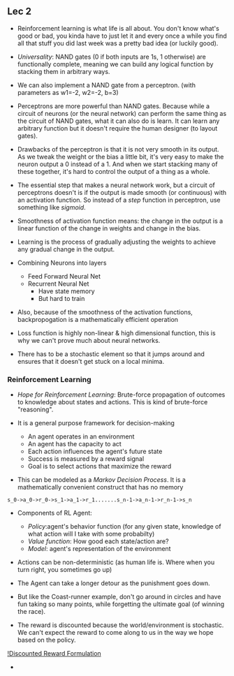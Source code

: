 ## Lec 2

- Reinforcement learning is what life is all about. You don't know what's good or bad, you kinda have to just let it and every once a while you find
all that stuff you did last week was a pretty bad idea (or luckily good).

- *Universality*: NAND gates (0 if both inputs are 1s, 1 otherwise) are functionally complete, meaning we can build any logical function by stacking them 
in arbitrary ways.

- We can also implement a NAND gate from a perceptron. (with parameters as w1=-2, w2=-2, b=3)

- Perceptrons are more powerful than NAND gates. Because while a circuit of neurons (or the neural network) can perform the same thing as the circuit of NAND gates, what it can also do is learn. It can learn any arbitrary function but it doesn't require the human designer (to layout gates).

- Drawbacks of the perceptron is that it is not very smooth in its output. As we tweak the weight or the bias a little bit, it's very easy to make the neuron output a 0 instead of a 1. And when we start stacking many of these together, it's hard to control the output of a thing as a whole. 

- The essential step that makes a neural network work, but a circuit of perceptrons doesn't is if the output is made smooth (or continuous) with an activation function. So instead of a *step* function in perceptron, use something like *sigmoid*. 

- Smoothness of activation function means: the change in the output is a linear function of the change in weights and change in the bias.

- Learning is the process of gradually adjusting the weights to achieve any gradual change in the output. 

- Combining Neurons into layers
	- Feed Forward Neural Net
	- Recurrent Neural Net 
		- Have state memory 
		- But hard to train 

- Also, because of the smoothness of the activation functions, backpropogation is a mathematically efficient operation

- Loss function is highly non-linear & high dimensional function, this is why we can't prove much about neural networks.

- There has to be a stochastic element so that it jumps around and ensures that it doesn't get stuck on a local minima.

### Reinforcement Learning

- *Hope for Reinforcement Learning*: Brute-force propagation of outcomes to knowledge about states and actions. This is kind of brute-force "reasoning". 

- It is a general purpose framework for decision-making
	- An agent operates in an environment 
	- An agent has the capacity to act
	- Each action influences the agent's future state
	- Success is measured by a reward signal
	- Goal is to select actions that maximize the reward

- This can be modeled as a *Markov Decision Process*. It is a mathematically convenient construct that has no memory

`s_0->a_0->r_0->s_1->a_1->r_1.......s_n-1->a_n-1->r_n-1->s_n`

- Components of RL Agent:
	- *Policy*:agent's behavior function (for any given state, knowledge of what action will I take with some probabilty)
	- *Value function*: How good each state/action are?
	- *Model*: agent's representation of the environment

- Actions can be non-deterministic (as human life is. Where when you turn right, you sometimes go up)

- The Agent can take a longer detour as the punishment goes down.

- But like the Coast-runner example, don't go around in circles and have fun taking so many points, while forgetting the ultimate goal (of winning the race).

- The reward is discounted because the world/environment is stochastic. We can't expect the reward to come along to us in the way we hope based on the policy.     

[!Discounted Reward Formulation](https://raw.githubusercontent.com/sidak/ML-Course-Notes/master/MIT%206.S094%20Deep%20Learning%20for%20Self-Driving%20Cars/img/DiscountedRewardFormulation.png)

- 


